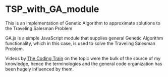 # TSP_with_GA_module
This is an implementation of Genetic Algorithm to approximate solutions to the Traveling Salesman Problem
<p>
GA.js is a simple JavaScript module that supplies general Genetic Algorithm functionality, which in this case, is used to solve the Traveling Salesman Problem.
</p>
<p>Videos by <a href="https://www.youtube.com/playlist?list=PLRqwX-V7Uu6bw4n02JP28QDuUdNi3EXxJ">The Coding Train</a> on the topic were the bulk of the source of my knowledge, hence the terminologies and the general code organization has been hugely influenced by them.</p>
